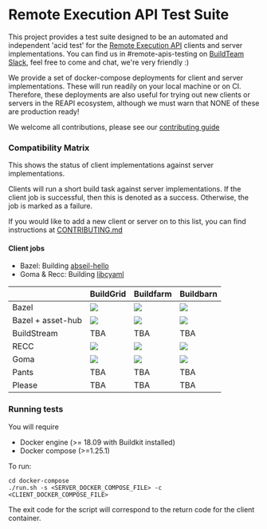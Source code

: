 # Remote Execution API Test Suite

This project provides a test suite designed to be an automated and independent 'acid test' for the [Remote Execution API](https://github.com/bazelbuild/remote-apis) clients and server implementations. You can find us in #remote-apis-testing on [BuildTeam Slack](https://join.slack.com/t/buildteamworld/shared_invite/enQtMzkxNzE0MDMyMDY1LTJiMDg4OWI4MWEwMDAxNGEyYjA3Zjk5ZDQwN2MwNWVkM2NlZTIxOWYxNGJmYTAzYmFlMWUwYjhmNWFkZGU0YTQ), feel free to come and chat, we're very friendly :)

We provide a set of docker-compose deployments for client and server implementations. These will run readily on your local machine or on CI. Therefore, these deployments
are also useful for trying out new clients or servers in the REAPI ecosystem, although we must warn that NONE of these are production ready!

We welcome all contributions, please see our [contributing guide](CONTRIBUTING.md)

### Compatibility Matrix

This shows the status of client implementations against server implementations.

Clients will run a short build task against server implementations. If the client job is successful, then this is
denoted as a success. Otherwise, the job is marked as a failure.

If you would like to add a new client or server on to this list, you can find instructions at [CONTRIBUTING.md](CONTRIBUTING.md#adding-new-client-and-server-implementations)

#### Client jobs

- Bazel: Building [abseil-hello](https://github.com/abseil/abseil-hello/tree/master/bazel-hello)
- Goma & Recc: Building [libcyaml](https://github.com/tlsa/libcyaml)

|                   | BuildGrid                      | Buildfarm                      | Buildbarn                      |
| ----------------- | ------------------------------ | ------------------------------ | ------------------------------ |
| Bazel             | ![][bazel-buildgrid]           | ![][bazel-buildfarm]           | ![][bazel-buildbarn]           |
| Bazel + asset-hub | ![][bazel-buildgrid-asset-hub] | ![][bazel-buildfarm-asset-hub] | ![][bazel-buildbarn-asset-hub] |
| BuildStream       | TBA                            | TBA                            | TBA                            |
| RECC              | ![][recc-buildgrid]            | ![][recc-buildfarm]            | ![][recc-buildbarn]            |
| Goma              | ![][goma-buildgrid]            | ![][goma-buildfarm]            | ![][goma-buildbarn]            |
| Pants             | TBA                            | TBA                            | TBA                            |
| Please            | TBA                            | TBA                            | TBA                            |

[bazel-buildgrid]: https://remote-apis-testing.gitlab.io/remote-apis-testing/buildgrid-bazel-deployed.svg
[bazel-buildgrid-asset-hub]: https://remote-apis-testing.gitlab.io/remote-apis-testing/buildgrid-bazel-asset-hub-deployed.svg
[bazel-buildfarm]: https://remote-apis-testing.gitlab.io/remote-apis-testing/buildfarm-bazel-deployed.svg
[bazel-buildfarm-asset-hub]: https://remote-apis-testing.gitlab.io/remote-apis-testing/buildfarm-bazel-asset-hub-deployed.svg
[bazel-buildbarn]: https://remote-apis-testing.gitlab.io/remote-apis-testing/buildbarn-bazel-deployed.svg
[bazel-buildbarn-asset-hub]: https://remote-apis-testing.gitlab.io/remote-apis-testing/buildbarn-bazel-asset-hub-deployed.svg
[recc-buildgrid]: https://remote-apis-testing.gitlab.io/remote-apis-testing/buildgrid-recc-deployed.svg
[recc-buildfarm]: https://remote-apis-testing.gitlab.io/remote-apis-testing/buildfarm-recc-deployed.svg
[recc-buildbarn]: https://remote-apis-testing.gitlab.io/remote-apis-testing/buildbarn-recc-deployed.svg
[goma-buildgrid]: https://remote-apis-testing.gitlab.io/remote-apis-testing/buildgrid-goma-deployed.svg
[goma-buildfarm]: https://remote-apis-testing.gitlab.io/remote-apis-testing/buildfarm-goma-deployed.svg
[goma-buildbarn]: https://remote-apis-testing.gitlab.io/remote-apis-testing/buildbarn-goma-deployed.svg

### Running tests

You will require

- Docker engine (>= 18.09 with Buildkit installed)
- Docker compose (>=1.25.1)

To run:

```
cd docker-compose
./run.sh -s <SERVER_DOCKER_COMPOSE_FILE> -c <CLIENT_DOCKER_COMPOSE_FILE>
```

The exit code for the script will correspond to the return code for the client container.